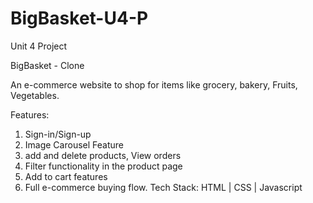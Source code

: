 # BigBasket-U4-P
Unit 4 Project

BigBasket - Clone

An e-commerce website to shop for items like grocery, bakery, Fruits, Vegetables. 

Features: 
1. Sign-in/Sign-up
2. Image Carousel Feature
3. add and delete products, View orders
4. Filter functionality in the product page
5. Add to cart features
6. Full e-commerce buying flow.
Tech Stack: HTML | CSS | Javascript
